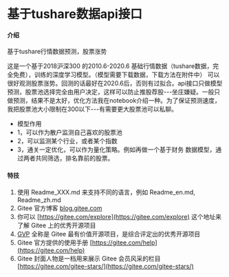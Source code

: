 # 基于tushare数据api接口

#### 介绍
基于tushare行情数据预测，股票涨势

这是一个基于2018沪深300 的2010.6-2020.6 基础行情数据（tushare数据，完全免费），训练的深度学习模型。（模型需要下载数据，下载方法在附件中）
可以很好观测股票涨势。回测的话最好在2020.6后，否则有过拟合。api接口只做模型预测，股票池选择完全由用户决定，这样可以防止推股荐股---坐庄嫌疑。一般只做预测，结果不是太好，优化方法我在notebook介绍一种。为了保证预测速度，我把股票池大小限制在300以下---有需要更大股票池可以私聊。
* 模型作用
* 1，可以作为散户监测自己喜欢的股票池
* 2，可以监测某个行业，或者某个指数
* 3，通关一定优化，可以作为量化策略。例如再做一个基于财务
数据模型，通过两者共同筛选，排名靠前的股票。


#### 特技

1.  使用 Readme\_XXX.md 来支持不同的语言，例如 Readme\_en.md, Readme\_zh.md
2.  Gitee 官方博客 [blog.gitee.com](https://blog.gitee.com)
3.  你可以 [https://gitee.com/explore](https://gitee.com/explore) 这个地址来了解 Gitee 上的优秀开源项目
4.  [GVP](https://gitee.com/gvp) 全称是 Gitee 最有价值开源项目，是综合评定出的优秀开源项目
5.  Gitee 官方提供的使用手册 [https://gitee.com/help](https://gitee.com/help)
6.  Gitee 封面人物是一档用来展示 Gitee 会员风采的栏目 [https://gitee.com/gitee-stars/](https://gitee.com/gitee-stars/)
